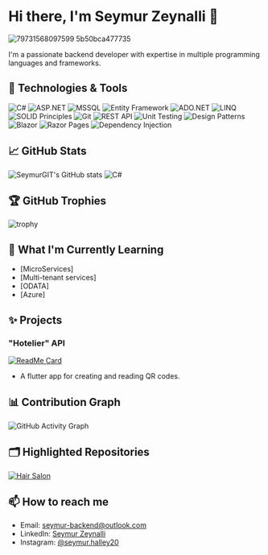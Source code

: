 # Hi there, I'm Seymur Zeynalli 👋

![79731568097599 5b50bca477735](https://github.com/SeymurGIT/Hair-Salon-MVC/blob/master/wwwroot/User/images/github-2.jpg)


I'm a passionate backend developer with expertise in multiple programming languages and frameworks. 

## 🔧 Technologies & Tools

![C#](https://img.shields.io/badge/C%23-11-blue)
![ASP.NET](https://img.shields.io/badge/ASP.NET-8.0-purple)
![MSSQL](https://img.shields.io/badge/MSSQL-2019-orange)
![Entity Framework](https://img.shields.io/badge/Entity%20Framework-8.0-darkgreen)
![ADO.NET](https://img.shields.io/badge/ADO.NET-Active%20Data%20Objects-blue)
![LINQ](https://img.shields.io/badge/LINQ-Query%20Language-blue)
![SOLID Principles](https://img.shields.io/badge/SOLID%20Principles-OOP%20Design-lightgreen)
![Git](https://img.shields.io/badge/Git-F05032-orange)
![REST API](https://img.shields.io/badge/REST%20API-Web%20Services-orange)
![Unit Testing](https://img.shields.io/badge/Unit%20Testing-xUnit%2C%20NUnit-yellow)
![Design Patterns](https://img.shields.io/badge/Design%20Patterns-Factory%2C%20Singleton-green)
![Blazor](https://img.shields.io/badge/Blazor-WebAssembly-purple)
![Razor Pages](https://img.shields.io/badge/Razor%20Pages-ASP.NET-lightblue)
![Dependency Injection](https://img.shields.io/badge/Dependency%20Injection-DI%20Pattern-blueviolet)

## 📈 GitHub Stats

![SeymurGIT's GitHub stats](https://github-readme-stats.vercel.app/api?username=SeymurGIT&show_icons=true&theme=radical)
![C#](https://img.shields.io/badge/C%23-Top%20Language-blue?style=for-the-badge&logo=csharp)

## 🏆 GitHub Trophies

![trophy](https://github-profile-trophy.vercel.app/?username=SeymurGIT&theme=onedark)


## 🌱 What I'm Currently Learning

- [MicroServices]
- [Multi-tenant services]
- [ODATA]
- [Azure]
## ✨ Projects

### "Hotelier" API
[![ReadMe Card](https://github-readme-stats.vercel.app/api/pin/?username=SeymurGIT&repo=Hotelier-API-MVC&theme=radical)](https://github.com/SeymurGIT/Hotelier-API-MVC)
- A flutter app for creating and reading QR codes.

## 📊 Contribution Graph

![GitHub Activity Graph](https://github-readme-activity-graph.vercel.app/graph?username=SeymurGIT&theme=react-dark)

## 🗂️ Highlighted Repositories

[![Hair Salon](https://github-readme-stats.vercel.app/api/pin/?username=SeymurGIT&repo=Hair-Salon-MVC&theme=radical)](https://github.com/SeymurGIT/Hair-Salon-MVC)


## 📫 How to reach me

- Email: [seymur-backend@outlook.com](mailto:seymur-backend@outlook.com)
- LinkedIn: [Seymur Zeynalli](https://www.linkedin.com/in/seymur-zeynall%C4%B1-593b23266/)
- Instagram: [@seymur.halley20](https://www.instagram.com/seymur.halley20/)
